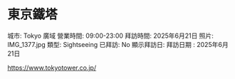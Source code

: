 # 東京鐵塔

城市: Tokyo 廣域
營業時間: 09:00-23:00
拜訪時間: 2025年6月21日
照片: IMG_1377.jpg
類型: Sightseeing
已拜訪: No
顯示拜訪日: 拜訪日期 : 2025年6月21日

https://www.tokyotower.co.jp/